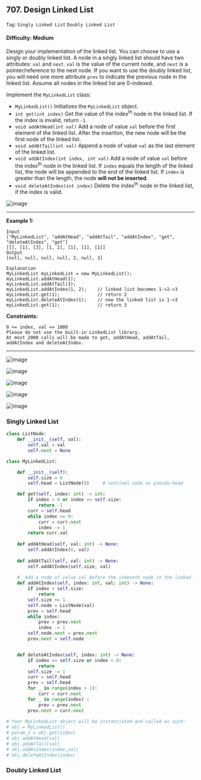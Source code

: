 ## 707. Design Linked List

```Tag```: ```Singly Linked List``` ```Doubly Linked List```

#### Difficulty: Medium

Design your implementation of the linked list. You can choose to use a singly or doubly linked list.
A node in a singly linked list should have two attributes: ```val``` and ```next```. ```val``` is the value of the current node, and ```next``` is a pointer/reference to the next node.
If you want to use the doubly linked list, you will need one more attribute ```prev``` to indicate the previous node in the linked list. Assume all nodes in the linked list are 0-indexed.

Implement the ```MyLinkedList``` class:

- ```MyLinkedList()``` Initializes the ```MyLinkedList``` object.
- ```int get(int index)``` Get the value of the index<sup>th</sup> node in the linked list. If the index is invalid, return ```-1```.
- ```void addAtHead(int val)``` Add a node of value ```val``` before the first element of the linked list. After the insertion, the new node will be the first node of the linked list.
- ```void addAtTail(int val)``` Append a node of value ```val``` as the last element of the linked list.
- ```void addAtIndex(int index, int val)``` Add a node of value ```val``` before the index<sup>th</sup> node in the linked list. If ```index``` equals the length of the linked list, the node will be appended to the end of the linked list. If ```index``` is greater than the length, the node __will not be inserted__.
- ```void deleteAtIndex(int index)``` Delete the index<sup>th</sup> node in the linked list, if the index is valid.
 
![image](https://user-images.githubusercontent.com/35042430/210198540-827fa2b9-44a5-4585-866e-a74d4115c734.png)

---

__Example 1:__
```
Input
["MyLinkedList", "addAtHead", "addAtTail", "addAtIndex", "get", "deleteAtIndex", "get"]
[[], [1], [3], [1, 2], [1], [1], [1]]
Output
[null, null, null, null, 2, null, 3]

Explanation
MyLinkedList myLinkedList = new MyLinkedList();
myLinkedList.addAtHead(1);
myLinkedList.addAtTail(3);
myLinkedList.addAtIndex(1, 2);    // linked list becomes 1->2->3
myLinkedList.get(1);              // return 2
myLinkedList.deleteAtIndex(1);    // now the linked list is 1->3
myLinkedList.get(1);              // return 3
```

__Constraints:__
```
0 <= index, val <= 1000
Please do not use the built-in LinkedList library.
At most 2000 calls will be made to get, addAtHead, addAtTail, addAtIndex and deleteAtIndex.
```

---

![image](https://leetcode.com/problems/design-linked-list/solutions/398730/Figures/707/singly4.png)

![image](https://leetcode.com/problems/design-linked-list/solutions/398730/Figures/707/singly_insert.png)

![image](https://leetcode.com/problems/design-linked-list/solutions/398730/Figures/707/singly_insert_head.png)

![image](https://leetcode.com/problems/design-linked-list/solutions/398730/Figures/707/singly_delete.png)

![image](https://leetcode.com/problems/design-linked-list/solutions/398730/Figures/707/singly_get.png)

### Singly Linked List

```Python
class ListNode:
    def __init__(self, val):
        self.val = val
        self.next = None

class MyLinkedList:

    def __init__(self):
        self.size = 0
        self.head = ListNode(0)     # sentinel node as pseudo-head

    def get(self, index: int) -> int:
        if index < 0 or index >= self.size:
            return -1
        curr = self.head
        while index >= 0:
            curr = curr.next
            index -= 1
        return curr.val
        
    def addAtHead(self, val: int) -> None:
        self.addAtIndex(0, val)
        
    def addAtTail(self, val: int) -> None:
        self.addAtIndex(self.size, val)
                
    #  Add a node of value val before the indexeth node in the linked lis
    def addAtIndex(self, index: int, val: int) -> None:
        if index > self.size:
            return
        self.size += 1
        self.node = ListNode(val)
        prev = self.head
        while index:
            prev = prev.next
            index -= 1
        self.node.next = prev.next
        prev.next = self.node


    def deleteAtIndex(self, index: int) -> None:
        if index >= self.size or index < 0:
            return
        self.size -= 1
        curr = self.head
        prev = self.head
        for _ in range(index + 1):
            curr = curr.next
        for _ in range(index) :
            prev = prev.next
        prev.next = curr.next
        
# Your MyLinkedList object will be instantiated and called as such:
# obj = MyLinkedList()
# param_1 = obj.get(index)
# obj.addAtHead(val)
# obj.addAtTail(val)
# obj.addAtIndex(index,val)
# obj.deleteAtIndex(index)
```

### Doubly Linked List

```Python

```
